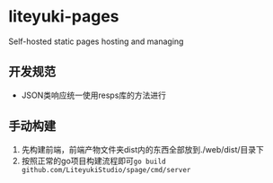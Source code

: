# liteyuki-pages
Self-hosted static pages hosting and managing

## 开发规范
- JSON类响应统一使用resps库的方法进行

## 手动构建
1. 先构建前端，前端产物文件夹dist内的东西全部放到./web/dist/目录下
2. 按照正常的go项目构建流程即可`go build github.com/LiteyukiStudio/spage/cmd/server`